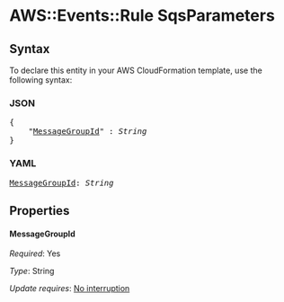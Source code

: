 # AWS::Events::Rule SqsParameters

## Syntax

To declare this entity in your AWS CloudFormation template, use the following syntax:

### JSON

<pre>
{
    "<a href="#messagegroupid" title="MessageGroupId">MessageGroupId</a>" : <i>String</i>
}
</pre>

### YAML

<pre>
<a href="#messagegroupid" title="MessageGroupId">MessageGroupId</a>: <i>String</i>
</pre>

## Properties

#### MessageGroupId

_Required_: Yes

_Type_: String

_Update requires_: [No interruption](https://docs.aws.amazon.com/AWSCloudFormation/latest/UserGuide/using-cfn-updating-stacks-update-behaviors.html#update-no-interrupt)
